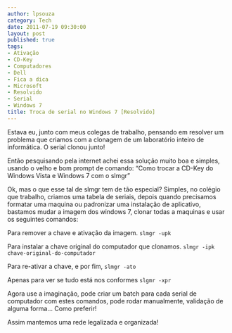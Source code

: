 ```yaml
---
author: lpsouza
category: Tech
date: 2011-07-19 09:30:00
layout: post
published: true
tags:
- Ativação
- CD-Key
- Computadores
- Dell
- Fica a dica
- Microsoft
- Resolvido
- Serial
- Windows 7
title: Troca de serial no Windows 7 [Resolvido]
---
```


Estava eu, junto com meus colegas de trabalho, pensando em resolver um problema que criamos com a clonagem de um laboratório inteiro de informática. O serial clonou junto!

Então pesquisando pela internet achei essa solução muito boa e simples, usando o velho e bom prompt de comando: “Como trocar a CD-Key do Windows Vista e Windows 7 com o slmgr”

Ok, mas o que esse tal de slmgr tem de tão especial? Simples, no colégio que trabalho, criamos uma tabela de seriais, depois quando precisamos formatar uma maquina ou padronizar uma instalação de aplicativo, bastamos mudar a imagem dos windows 7, clonar todas a maquinas e usar os seguintes comandos:

Para remover a chave e ativação da imagem.
`slmgr -upk`  

Para instalar a chave original do computador que clonamos.
`slmgr -ipk chave-original-do-computador`

Para re-ativar a chave, e por fim,
`slmgr -ato`  

Apenas para ver se tudo está nos conformes
`slgmr -xpr`

Agora use a imaginação, pode criar um batch para cada serial de computador com estes comandos, pode rodar manualmente, validação de alguma forma… Como preferir!

Assim mantemos uma rede legalizada e organizada!